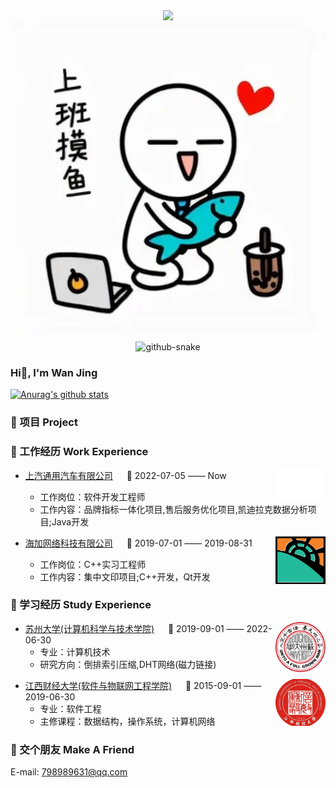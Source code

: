 <!-- 主页参考这位老哥 https://github.com/sun0225SUN/sun0225SUN.git -->

<div align="center">

<!-- 动态打字效果 -->
<div>
    <a href="https://space.bilibili.com/326379142?spm_id_from=333.1007.0.0">
      <img src="https://readme-typing-svg.demolab.com?font=Fira+Code&pause=1000&width=435&lines=console.log(%22Hello%2C%20World%22);教练，我想打篮球😭&center=true&size=27" />
    </a>
  </div>

   <!-- some pictures 一些图片 -->
   <source media="(prefers-color-scheme: dark)" srcset="img\摸鱼.webp" />
    <source media="(prefers-color-scheme: light)" srcset="img\摸鱼.webp" height="225px" />
    <img src="img\摸鱼.webp" />
 

  <!-- Snake Code Contribution Map 贪吃蛇代码贡献图 -->
<picture>
    <source media="(prefers-color-scheme: dark)" srcset="https://cdn.jsdelivr.net/gh/jcsdwj/jcsdwj/profile-snake-contrib/github-contribution-grid-snake-dark.svg" />
    <source media="(prefers-color-scheme: light)" srcset="https://cdn.jsdelivr.net/gh/jcsdwj/jcsdwj/profile-snake-contrib/github-contribution-grid-snake.svg" />
    <img alt="github-snake" src="https://cdn.jsdelivr.net/gh/jcsdwj/jcsdwj/profile-snake-contrib/github-contribution-grid-snake-dark.svg" />
  </picture>
</div>

### Hi🏀, I'm Wan Jing

[![Anurag's github stats](https://github-readme-stats.vercel.app/api?username=jcsdwj&theme=merko)](https://github.com/jcsdwj/github-readme-stats)

### 📁 项目 Project

### 🏢 工作经历 Work Experience
<img align="right" width="80" src="./img/上汽通用.png" />

- [上汽通用汽车有限公司](https://www.saic-gm.com/www/) &emsp; 📌 2022-07-05 —— Now

  - 工作岗位：软件开发工程师
  - 工作内容：品牌指标一体化项目,售后服务优化项目,凯迪拉克数据分析项目;Java开发

<img align="right" width="80" src="./img/海加网络.png" />

- [海加网络科技有限公司](http://www.highguard.com.cn/) &emsp; 📌 2019-07-01 —— 2019-08-31

  - 工作岗位：C++实习工程师
  - 工作内容：集中文印项目;C++开发，Qt开发

### 🏫 学习经历 Study Experience
<img align="right" width="80" src="./img/苏州大学.png" />

- [苏州大学(计算机科学与技术学院)](https://scst.suda.edu.cn/) &emsp; 📌 2019-09-01 —— 2022-06-30
  - 专业：计算机技术
  - 研究方向：倒排索引压缩,DHT网络(磁力链接)

<img align="right" width="80" src="./img/江西财经大学.png" /> 

- [江西财经大学(软件与物联网工程学院)](https://software.jxufe.edu.cn/) &emsp; 📌 2015-09-01 —— 2019-06-30
  - 专业：软件工程
  - 主修课程：数据结构，操作系统，计算机网络

### 🥂 交个朋友 Make A Friend
E-mail: 798989631@qq.com
